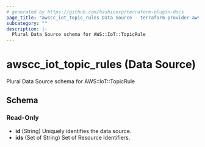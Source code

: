 ```yaml
---
# generated by https://github.com/hashicorp/terraform-plugin-docs
page_title: "awscc_iot_topic_rules Data Source - terraform-provider-awscc"
subcategory: ""
description: |-
  Plural Data Source schema for AWS::IoT::TopicRule
---
```


# awscc_iot_topic_rules (Data Source)

Plural Data Source schema for AWS::IoT::TopicRule



<!-- schema generated by tfplugindocs -->
## Schema

### Read-Only

- **id** (String) Uniquely identifies the data source.
- **ids** (Set of String) Set of Resource Identifiers.


